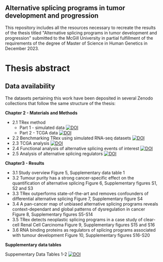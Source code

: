 ## Alternative splicing programs in tumor development and progression
 
This repository includes all the resources necessary to recreate the results of the thesis titled "Alternative splicing programs in tumor development and progression" submitted to the McGill University in partial fulfillment of the requirements of the degree of Master of Science in Human Genetics in December 2023. 

# Thesis abstract




## Data availability 

The datasets pertaining this work have been deposited in several Zenodo collections that follow the same structure of the thesis:

**Chapter 2 - Materials and Methods**

  * 2.1 TRex method
      - Part 1 - simulated data [![DOI](https://zenodo.org/badge/DOI/10.5281/zenodo.10383912.svg)](https://doi.org/10.5281/zenodo.10383912)   
      - Part 2 - TCGA data [![DOI](https://zenodo.org/badge/DOI/10.5281/zenodo.10607249.svg)](https://doi.org/10.5281/zenodo.10607249)   
  * 2.2 Benchmarking TRex using simulated RNA-seq datasets [![DOI](https://zenodo.org/badge/DOI/10.5281/zenodo.10551883.svg)](https://doi.org/10.5281/zenodo.10551883)
  * 2.3 TCGA analysis [![DOI](https://zenodo.org/badge/DOI/10.5281/zenodo.10551879.svg)](https://doi.org/10.5281/zenodo.10551879)
  * 2.4 Functional analysis of alternative splicing events of interest [![DOI](https://zenodo.org/badge/DOI/10.5281/zenodo.10641433.svg)](https://doi.org/10.5281/zenodo.10641433)
  * 2.5 Analysis of alternative splicing regulators [![DOI](https://zenodo.org/badge/DOI/10.5281/zenodo.10611685.svg)](https://doi.org/10.5281/zenodo.10611685)

**Chapter3 - Results**

 * 3.1 Study overview
   Figure 5, Supplementary data table 1
 * 3.2 Tumour purity has a strong cancer-specific effect on the quantification of alternative splicing
   Figure 6, Supplementary figures S1, S2 and S3
 * 3.3 TRex outperforms state-of-the-art and removes confounders of differential alternative splicing
   Figure 7, Supplementary figure S4
 * 3.4 A pan-cancer map of unbiased alternative splicing programs reveals context-dependant and global patterns of dysregulation in cancer
   Figure 8, Supplementary figures S5-S14
 * 3.5 TRex detects neoplastic splicing programs in a case study of clear-cell Renal Cell Carcinoma
   Figure 9, Supplementary figures S15 and S16
 * 3.6 RNA binding proteins as regulators of splicing programs associated with tumour development
   Figure 10, Supplementary figures S16-S20

**Supplementary data tables**

Suppementary Data Tables 1-2 [![DOI](https://zenodo.org/badge/DOI/10.5281/zenodo.10606955.svg)](https://doi.org/10.5281/zenodo.10606955)
